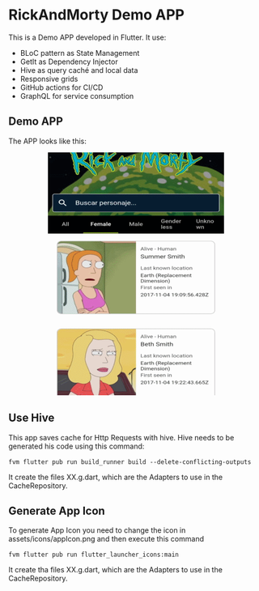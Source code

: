 # RickAndMorty Demo APP

This is a Demo APP developed in Flutter. It use:

- BLoC pattern as State Management
- GetIt as Dependency Injector
- Hive as query caché and local data
- Responsive grids
- GitHub actions for CI/CD
- GraphQL for service consumption

## Demo APP

The APP looks like this:
<p align="center">
  <img src="./resources/showapp.gif">
</p>

## Use Hive

This app saves cache for Http Requests with hive. Hive needs to be generated his code using this command:

```
fvm flutter pub run build_runner build --delete-conflicting-outputs
```
It create the files XX.g.dart, which are the Adapters to use in the CacheRepository.

## Generate App Icon
To generate App Icon you need to change the icon in assets/icons/appIcon.png and then execute this command
```
fvm flutter pub run flutter_launcher_icons:main
```

It create tha files XX.g.dart, which are the Adapters to use in the CacheRepository.
